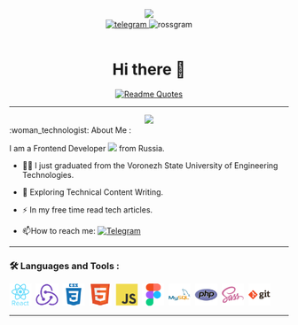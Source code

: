 
<div id="header" align="center">
  <img src="https://media.giphy.com/media/tPjlmJzj9Z99vwF5dV/giphy.gif" width="100"/>

<div id="badges" align="center">
  <a href="https://t.me/MaRi_ShKaC">
    <img src="https://img.shields.io/badge/Telegram-blue?style=for-the-badge&logo=telegram&logoColor=white" alt="telegram"/>
  </a>
    <img src="https://img.shields.io/badge/Rossgram-pink?style=for-the-badge&logo=rossgram&logoColor=white" alt="rossgram"/>
</div>
<img src="https://komarev.com/ghpvc/?username=MaRiNaChursina&style=flat-square&color=blue" alt=""/>
<h1>Hi there 👋</h1>

[![Readme Quotes](https://quotes-github-readme.vercel.app/api?type=horizontal&theme=dark)](https://github.com/piyushsuthar/github-readme-quotes)

---

<img src="https://media.giphy.com/media/qfiP3gjBmTvPFTT1Fx/giphy.gif" width="400"/>
</div>
:woman_technologist: About Me :

I am a Frontend Developer <img src="https://media.giphy.com/media/WUlplcMpOCEmTGBtBW/giphy.gif" width="30"> from Russia.

 - :woman_student: I just graduated from the Voronezh State University of Engineering Technologies.

- :seedling: Exploring Technical Content Writing.

- :zap: In my free time read tech articles.

- :mailbox:How to reach me: [![Telegram](https://img.shields.io/badge/Telegram-blue?style=for-the-badge&logo=telegram&logoColor=white)](https://t.me/MaRi_ShKaC)

---

### :hammer_and_wrench: Languages and Tools :
<div>
  <img src="https://github.com/devicons/devicon/blob/master/icons/react/react-original-wordmark.svg" title="React" alt="React" width="40" height="40"/>&nbsp;
  <img src="https://github.com/devicons/devicon/blob/master/icons/redux/redux-original.svg" title="Redux" alt="Redux " width="40" height="40"/>&nbsp;
  <img src="https://github.com/devicons/devicon/blob/master/icons/css3/css3-plain-wordmark.svg"  title="CSS3" alt="CSS" width="40" height="40"/>&nbsp;
  <img src="https://github.com/devicons/devicon/blob/master/icons/html5/html5-original.svg" title="HTML5" alt="HTML" width="40" height="40"/>&nbsp;
  <img src="https://github.com/devicons/devicon/blob/master/icons/javascript/javascript-original.svg" title="JavaScript" alt="JavaScript" width="40" height="40"/>&nbsp;
  <img src="https://github.com/devicons/devicon/blob/master/icons/figma/figma-original.svg" title="figma" alt="figma" width="40" height="40"/>&nbsp;
  <img src="https://github.com/devicons/devicon/blob/master/icons/mysql/mysql-original-wordmark.svg" title="MySQL"  alt="MySQL" width="40" height="40"/>&nbsp;
  <img src="https://github.com/devicons/devicon/blob/master/icons/php/php-original.svg" title="PHP" alt="PHP" width="40" height="40"/>&nbsp;
  <img src="https://github.com/devicons/devicon/blob/master/icons/sass/sass-original.svg" title="sass" alt="sass" width="40" height="40"/>&nbsp;
  <img src="https://github.com/devicons/devicon/blob/master/icons/git/git-original-wordmark.svg" title="Git" **alt="Git" width="40" height="40"/>
</div>

---



